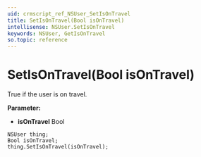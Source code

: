 ```yaml
---
uid: crmscript_ref_NSUser_SetIsOnTravel
title: SetIsOnTravel(Bool isOnTravel)
intellisense: NSUser.SetIsOnTravel
keywords: NSUser, GetIsOnTravel
so.topic: reference
---
```


# SetIsOnTravel(Bool isOnTravel)

True if the user is on travel.

**Parameter:** 
* **isOnTravel** Bool

```crmscript
NSUser thing;
Bool isOnTravel;
thing.SetIsOnTravel(isOnTravel);
```

